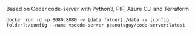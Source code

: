Based on Coder code-server with Python3, PIP, Azure CLI and Terraform

```docker
docker run -d -p 8080:8080 -v [data folder]:/data -v [config folder]:/config --name vscode-server peanutsguy/code-server:latest
```
